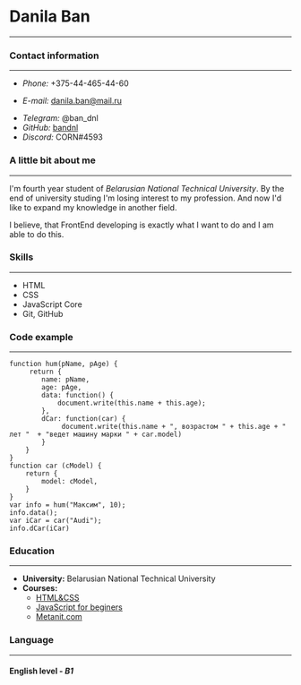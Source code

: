 # **Danila Ban**
*************
### Contact information
********************
* *Phone:* +375-44-465-44-60
+ *E-mail:* danila.ban@mail.ru
* *Telegram:* @ban_dnl
* *GitHub:* [bandnl](https://github.com/bandnl)
* *Discord:* CORN#4593

### A little bit about me
*********************
I'm fourth year student of *Belarusian National Technical University*. By the end of university studing I'm losing interest to my profession. And now I'd like to expand my knowledge in another field. 

I believe, that FrontEnd developing is exactly what I want to do and I am able to do this.

### Skills
*******************
* HTML
* CSS
* JavaScript Core
* Git, GitHub

### Code example
***************
```
function hum(pName, pAge) {
     return {
        name: pName,
        age: pAge,
        data: function() {
            document.write(this.name + this.age);
        },
        dCar: function(car) {
             document.write(this.name + ", возрастом " + this.age + " лет "  + "ведет машину марки " + car.model)
        }
    }
}
function car (cModel) {
    return {
        model: cModel,
    }
}
var info = hum("Максим", 10);
info.data();
var iCar = car("Audi");
info.dCar(iCar)
```
### Education
************
* **University:** Belarusian National Technical University
* **Courses:**
    + [HTML&CSS](https://stepik.org/course/38218/syllabus?after_pass_reset=true)
    + [JavaScript for beginers](https://stepik.org/course/2223/syllabus)  
    + [Metanit.com](https://metanit.com/)

### Language
****************
#### English level - ***B1***
